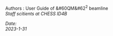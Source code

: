 

Authors : User Guide of &#60QM&#62<sup>2</sup> beamline
<br>
<i> Staff scitients at CHESS ID4B <i>


Date: 
<br>
2023-1-31
